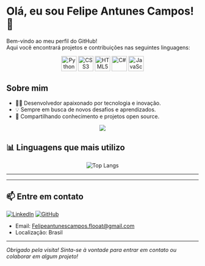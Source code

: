 # Olá, eu sou Felipe Antunes Campos! 👋

Bem-vindo ao meu perfil do GitHub!  
Aqui você encontrará projetos e contribuições nas seguintes linguagens:

<p align="center">
  <img src="https://cdn.jsdelivr.net/gh/devicons/devicon/icons/python/python-original.svg" alt="Python" width="40" height="40"/>
  <img src="https://cdn.jsdelivr.net/gh/devicons/devicon/icons/css3/css3-original.svg" alt="CSS3" width="40" height="40"/>
  <img src="https://cdn.jsdelivr.net/gh/devicons/devicon/icons/html5/html5-original.svg" alt="HTML5" width="40" height="40"/>
  <img src="https://cdn.jsdelivr.net/gh/devicons/devicon/icons/csharp/csharp-original.svg" alt="C#" width="40" height="40"/>
  <img src="https://cdn.jsdelivr.net/gh/devicons/devicon/icons/javascript/javascript-original.svg" alt="JavaScript" width="40" height="40"/>
</p>

## Sobre mim

- 🧑‍💻 Desenvolvedor apaixonado por tecnologia e inovação.
- 💡 Sempre em busca de novos desafios e aprendizados.
- 🚀 Compartilhando conhecimento e projetos open source.

<div align="center">
  <img src="https://github-readme-stats.vercel.app/api?username=FelipeAntunesCampos&show_icons=true&theme=github_dark" />
</div>

## 📊 **Linguagens que mais utilizo**
<div align="center">
<!-- Gráfico gerado pelo GitHub Readme Stats ou similar. Substitua os dados pelos corretos ao utilizar. -->

![Top Langs](https://github-readme-stats.vercel.app/api/top-langs/?username=FelipeAntunesCampos&layout=compact&theme=default)
</div>

---

---

## 📫 **Entre em contato**

[![LinkedIn](https://img.shields.io/badge/LinkedIn-blue?style=for-the-badge&logo=linkedin)](https://www.linkedin.com/in/seu-linkedin-aqui)
[![GitHub](https://img.shields.io/badge/GitHub-24292F?style=for-the-badge&logo=github&logoColor=white)](https://github.com/FelipeAntunesCampos)

- Email: Felipeantunescampos.flooat@gmail.com
- Localização: Brasil

---

*Obrigado pela visita! Sinta-se à vontade para entrar em contato ou colaborar em algum projeto!*
````
